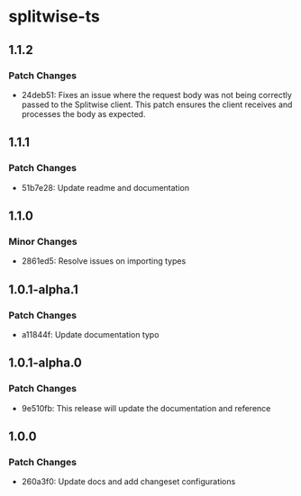 # splitwise-ts

## 1.1.2

### Patch Changes

- 24deb51: Fixes an issue where the request body was not being correctly passed to the Splitwise client. This patch ensures the client receives and processes the body as expected.

## 1.1.1

### Patch Changes

- 51b7e28: Update readme and documentation

## 1.1.0

### Minor Changes

- 2861ed5: Resolve issues on importing types

## 1.0.1-alpha.1

### Patch Changes

- a11844f: Update documentation typo

## 1.0.1-alpha.0

### Patch Changes

- 9e510fb: This release will update the documentation and reference

## 1.0.0

### Patch Changes

- 260a3f0: Update docs and add changeset configurations
